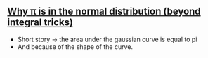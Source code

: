## [Why π is in the normal distribution (beyond integral tricks)](https://www.youtube.com/watch?v=cy8r7WSuT1I)
- Short story -> the area under the gaussian curve is equal to pi
- And because of the shape of the curve.
